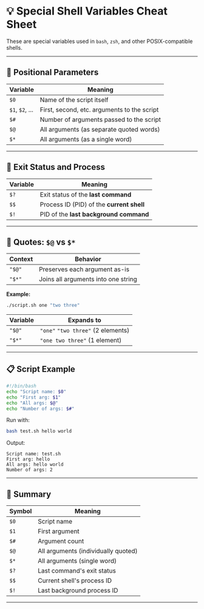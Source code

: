 
# 💡 Special Shell Variables Cheat Sheet

These are special variables used in `bash`, `zsh`, and other POSIX-compatible shells.

---

## 🔢 Positional Parameters

| Variable | Meaning                                  |
|----------|------------------------------------------|
| `$0`     | Name of the script itself                |
| `$1`, `$2`, ... | First, second, etc. arguments to the script |
| `$#`     | Number of arguments passed to the script |
| `$@`     | All arguments (as separate quoted words) |
| `$*`     | All arguments (as a single word)         |

---

## 🔁 Exit Status and Process

| Variable | Meaning                                       |
|----------|-----------------------------------------------|
| `$?`     | Exit status of the **last command**           |
| `$$`     | Process ID (PID) of the **current shell**     |
| `$!`     | PID of the **last background command**        |

---

## 🔐 Quotes: `$@` vs `$*`

| Context         | Behavior                            |
|----------------|--------------------------------------|
| `"$@"`         | Preserves each argument as-is        |
| `"$*"`         | Joins all arguments into one string  |

**Example:**
```bash
./script.sh one "two three"
```

| Variable  | Expands to                          |
|-----------|-------------------------------------|
| `"$@"`    | `"one"` `"two three"` (2 elements)  |
| `"$*"`    | `"one two three"` (1 element)       |

---

## 📋 Script Example

```bash
#!/bin/bash
echo "Script name: $0"
echo "First arg: $1"
echo "All args: $@"
echo "Number of args: $#"
```

Run with:
```bash
bash test.sh hello world
```

Output:
```
Script name: test.sh
First arg: hello
All args: hello world
Number of args: 2
```

---

## 🧠 Summary

| Symbol | Meaning                              |
|--------|---------------------------------------|
| `$0`   | Script name                          |
| `$1`   | First argument                       |
| `$#`   | Argument count                       |
| `$@`   | All arguments (individually quoted)  |
| `$*`   | All arguments (single word)          |
| `$?`   | Last command's exit status           |
| `$$`   | Current shell's process ID           |
| `$!`   | Last background process ID           |

---
